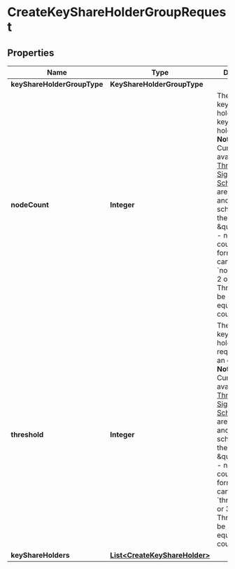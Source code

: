 

# CreateKeyShareHolderGroupRequest


## Properties

| Name | Type | Description | Notes |
|------------ | ------------- | ------------- | -------------|
|**keyShareHolderGroupType** | **KeyShareHolderGroupType** |  |  |
|**nodeCount** | **Integer** | The number of key share holders in this key share holder group.  **Notes:** 1. Currently, the available [Threshold Signature Schemes (TSS)](https://manuals.cobo.com/en/portal/mpc-wallets/introduction#threshold-signature-scheme-tss) are 2-2, 2-3, and 3-3 schemes (in the \&quot;threshold - node count\&quot; format), so you can only set &#x60;node_count&#x60; to 2 or 3.   2. Threshold must be less than or equal to node count.  |  |
|**threshold** | **Integer** | The number of key share holders required to sign an operation.  **Notes:** 1. Currently, the available [Threshold Signature Schemes (TSS)](https://manuals.cobo.com/en/portal/mpc-wallets/introduction#threshold-signature-scheme-tss) are 2-2, 2-3, and 3-3 schemes (in the \&quot;threshold - node count\&quot; format), so you can only set &#x60;threshold&#x60; to 2 or 3.   2. Threshold must be less than or equal to node count.  |  |
|**keyShareHolders** | [**List&lt;CreateKeyShareHolder&gt;**](CreateKeyShareHolder.md) |  |  |



